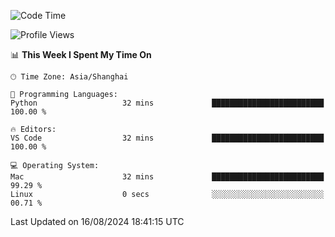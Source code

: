 <!--START_SECTION:waka-->
![Code Time](http://img.shields.io/badge/Code%20Time-469%20hrs%2053%20mins-blue)

![Profile Views](http://img.shields.io/badge/Profile%20Views-0-blue)

📊 **This Week I Spent My Time On** 

```text
🕑︎ Time Zone: Asia/Shanghai

💬 Programming Languages: 
Python                   32 mins             █████████████████████████   100.00 % 

🔥 Editors: 
VS Code                  32 mins             █████████████████████████   100.00 % 

💻 Operating System: 
Mac                      32 mins             █████████████████████████   99.29 % 
Linux                    0 secs              ░░░░░░░░░░░░░░░░░░░░░░░░░   00.71 % 
```


 Last Updated on 16/08/2024 18:41:15 UTC
<!--END_SECTION:waka-->
